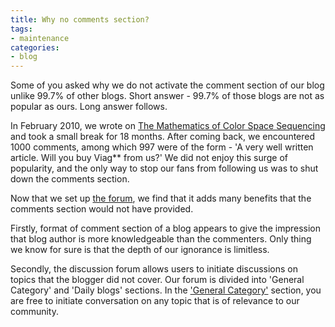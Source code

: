 ```yaml
---
title: Why no comments section?
tags:
- maintenance
categories:
- blog
---
```

Some of you asked why we do not activate the comment section of our blog
unlike 99.7% of other blogs. Short answer - 99.7% of those blogs are not as
popular as ours. Long answer follows.
<!--more-->

In February 2010, we wrote on [The Mathematics of Color Space
Sequencing](http://www.homolog.us/blogs/?p=27) and took a small break for 18
months. After coming back, we encountered 1000 comments, among which 997 were
of the form - 'A very well written article. Will you buy Viag** from us?' We
did not enjoy this surge of popularity, and the only way to stop our fans from
following us was to shut down the comments section.

Now that we set up [the forum](http://www.homolog.us/smf), we find that it
adds many benefits that the comments section would not have provided.

Firstly, format of comment section of a blog appears to give the impression
that blog author is more knowledgeable than the commenters. Only thing we know
for sure is that the depth of our ignorance is limitless.

Secondly, the discussion forum allows users to initiate discussions on topics
that the blogger did not cover. Our forum is divided into 'General Category'
and 'Daily blogs' sections. In the ['General
Category'](http://www.homolog.us/smf/index.php?board=1.0) section, you are
free to initiate conversation on any topic that is of relevance to our
community.

